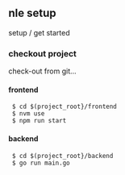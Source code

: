 
## nle setup
setup / get started

### checkout project
check-out from git...

#### frontend
```
 $ cd $(project_root}/frontend
 $ nvm use
 $ npm run start
```

#### backend
```
 $ cd $(project_root}/backend
 $ go run main.go
```


